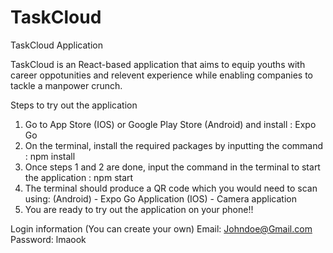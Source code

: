 # TaskCloud
TaskCloud Application

TaskCloud is an React-based application that aims to equip youths 
with career oppotunities and relevent experience while enabling companies
to tackle a manpower crunch.

Steps to try out the application
1) Go to App Store (IOS) or Google Play Store (Android) and install : Expo Go
2) On the terminal, install the required packages by inputting the command : npm install
3) Once steps 1 and 2 are done, input the command in the terminal to start the application : npm start
4) The terminal should produce a QR code which you would need to scan using:
    (Android) - Expo Go Application 
    (IOS) - Camera application 
5) You are ready to try out the application on your phone!!



Login information (You can create your own)
Email: Johndoe@Gmail.com
Password: lmaook

